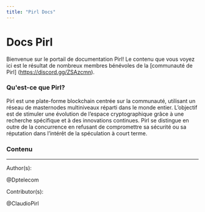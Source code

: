 ```yaml
---
title: "Pirl Docs"
---
```


# Docs Pirl

Bienvenue sur le portail de documentation Pirl! Le contenu que vous voyez ici est le résultat de nombreux membres bénévoles de la [communauté de Pirl] (https://discord.gg/ZSAzcmn).

### Qu'est-ce que Pirl?



Pirl est une plate-forme blockchain centrée sur la communauté, utilisant un réseau de masternodes multiniveaux réparti dans le monde entier. L’objectif est de stimuler une évolution de l’espace cryptographique grâce à une recherche spécifique et à des innovations continues. Pirl se distingue en outre de la concurrence en refusant de compromettre sa sécurité ou sa réputation dans l’intérêt de la spéculation à court terme.

### Contenu




---
Author(s):


@Dptelecom


Contributor(s):


@ClaudioPirl
